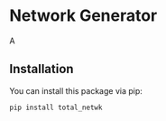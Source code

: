 # Network Generator

A

## Installation

You can install this package via pip:

```bash
pip install total_netwk
